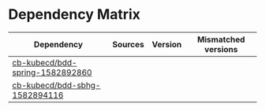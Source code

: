 # Dependency Matrix

Dependency | Sources | Version | Mismatched versions
---------- | ------- | ------- | -------------------
[cb-kubecd/bdd-spring-1582892860](https://github.com/cb-kubecd/bdd-spring-1582892860.git) |  | []() | 
[cb-kubecd/bdd-sbhg-1582894116](https://github.com/cb-kubecd/bdd-sbhg-1582894116.git) |  | []() | 
